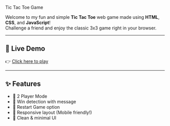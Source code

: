Tic Tac Toe Game

Welcome to my fun and simple **Tic Tac Toe** web game made using **HTML**, **CSS**, and **JavaScript**!  
Challenge a friend and enjoy the classic 3x3 game right in your browser.

---

## 🔗 Live Demo

👉 [Click here to play](https://prashant2930.github.io/Tic-Tac-Toe/)

---

## ✨ Features

- 👥 2 Player Mode
- 🎯 Win detection with message
- 🔄 Restart Game option
- 📱 Responsive layout (Mobile friendly!)
- 🎨 Clean & minimal UI

